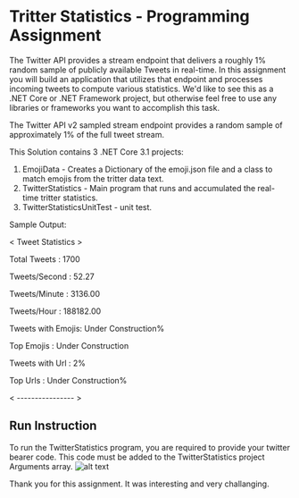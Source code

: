 # Tritter Statistics - Programming Assignment

The Twitter API provides a stream endpoint that delivers a roughly 1% random sample of publicly available Tweets in real-time. In this assignment you will build an application that utilizes that endpoint and processes incoming tweets to compute various statistics. We'd like to see this as a .NET Core or .NET Framework project, but otherwise feel free to use any libraries or frameworks you want to accomplish this task.

The Twitter API v2 sampled stream endpoint provides a random sample of approximately 1% of the full tweet stream.

This Solution contains 3 .NET Core 3.1 projects:
1) EmojiData - Creates a Dictionary of the emoji.json file and a class to match emojis from the tritter data text.
2) TwitterStatistics - Main program that runs and accumulated the real-time tritter statistics.
3) TwitterStatisticsUnitTest - unit test.

Sample Output:

 < Tweet Statistics > 
 
Total Tweets      : 1700

Tweets/Second     : 52.27

Tweets/Minute     : 3136.00

Tweets/Hour       : 188182.00

Tweets with Emojis: Under Construction%

Top Emojis        : Under Construction

Tweets with Url   : 2%

Top Urls          : Under Construction%

 < ---------------- >
 

## Run Instruction

To run the TwitterStatistics program, you are required to provide your twitter bearer code.
This code must be added to the TwitterStatistics project Arguments array.
![alt text](https://github.com/BigMike0077/TwitterStatistics/RunInstructions_Bearer.png?raw=true)



Thank you for this assignment.
It was interesting and very challanging.
